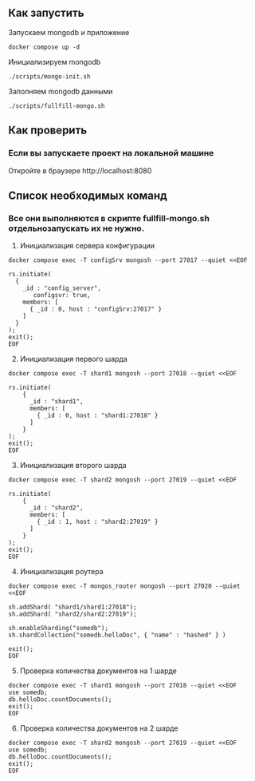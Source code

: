 ## Как запустить

Запускаем mongodb и приложение

```shell
docker compose up -d
```

Инициализируем mongodb

```shell
./scripts/mongo-init.sh
```

Заполняем mongodb данными

```shell
./scripts/fullfill-mongo.sh
```

## Как проверить

### Если вы запускаете проект на локальной машине

Откройте в браузере http://localhost:8080

## Список необходимых команд
### Все они выполняются в скрипте fullfill-mongo.sh отдельнозапускать их не нужно.

1. Инициализация сервера конфигурации
```shell
docker compose exec -T configSrv mongosh --port 27017 --quiet <<EOF

rs.initiate(
  {
    _id : "config_server",
       configsvr: true,
    members: [
      { _id : 0, host : "configSrv:27017" }
    ]
  }
);
exit();
EOF
```
2. Инициализация первого шарда
```shell
docker compose exec -T shard1 mongosh --port 27018 --quiet <<EOF

rs.initiate(
    {
      _id : "shard1",
      members: [
        { _id : 0, host : "shard1:27018" }
      ]
    }
);
exit();
EOF
```
3. Инициализация второго шарда
```shell
docker compose exec -T shard2 mongosh --port 27019 --quiet <<EOF

rs.initiate(
    {
      _id : "shard2",
      members: [
        { _id : 1, host : "shard2:27019" }
      ]
    }
);
exit();
EOF
```
4. Инициализация роутера
```shell
docker compose exec -T mongos_router mongosh --port 27020 --quiet <<EOF

sh.addShard( "shard1/shard1:27018");
sh.addShard( "shard2/shard2:27019");

sh.enableSharding("somedb");
sh.shardCollection("somedb.helloDoc", { "name" : "hashed" } )

exit();
EOF
```

5. Проверка количества документов на 1 шарде
```shell
docker compose exec -T shard1 mongosh --port 27018 --quiet <<EOF
use somedb;
db.helloDoc.countDocuments();
exit();
EOF
```

6. Проверка количества документов на 2 шарде
```shell
docker compose exec -T shard2 mongosh --port 27019 --quiet <<EOF
use somedb;
db.helloDoc.countDocuments();
exit();
EOF
```